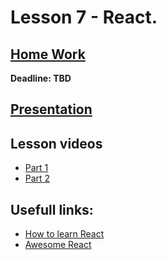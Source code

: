 # Lesson 7 - React.

## [Home Work]()  
  
**Deadline: TBD**  

## [Presentation](https://slides.com/aleh_lipski/deck-7e7c55)
## Lesson videos  
* [Part 1](https://drive.google.com/file/d/16qDK1sRpl2aNWkkICvyYwfkktpoj7VcV/view?usp=sharing)  
* [Part 2](https://drive.google.com/file/d/1WdtqycXYFQfcBf-d6fNclNKE4dWZLtoK/view?usp=sharing)

## Usefull links:
* [How to learn React](https://www.freecodecamp.org/news/learning-react-roadmap-from-scratch-to-advanced-bff7735531b6/)
* [Awesome React](https://github.com/enaqx/awesome-react)
